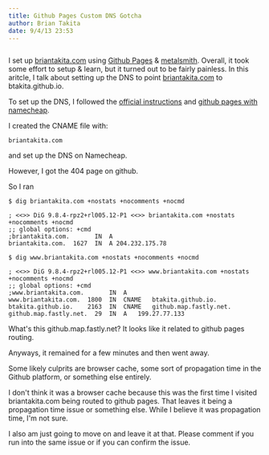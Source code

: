 ```yaml
---
title: Github Pages Custom DNS Gotcha
author: Brian Takita
date: 9/4/13 23:53
---
```


```js exec route
```

I set up <a href="http://briantakita.com" target="_blank">briantakita.com</a> using <a href="http://pages.github.com/" target="_blank">Github Pages</a> & <a href="http://www.metalsmith.io/" target="_blank">metalsmith</a>. Overall, it took some effort to setup & learn, but it turned out to be fairly painless. In this aritcle, I talk about setting up the DNS to point <a href="http://briantakita.com" target="_blank">briantakita.com</a> to btakita.github.io.

<!--more-->

To set up the DNS, I followed the <a href="https://help.github.com/articles/setting-up-a-custom-domain-with-pages" target="_blank">official instructions</a> and <a href="http://davidensinger.com/2013/03/setting-the-dns-for-github-pages-on-namecheap/" target="_blank">github pages with namecheap</a>.

I created the CNAME file with:

```shell
briantakita.com
```

and set up the DNS on Namecheap.

However, I got the 404 page on github.

So I ran

```shell
$ dig briantakita.com +nostats +nocomments +nocmd

; <<>> DiG 9.8.4-rpz2+rl005.12-P1 <<>> briantakita.com +nostats +nocomments +nocmd
;; global options: +cmd
;briantakita.com.       IN  A
briantakita.com.  1627  IN  A 204.232.175.78

$ dig www.briantakita.com +nostats +nocomments +nocmd

; <<>> DiG 9.8.4-rpz2+rl005.12-P1 <<>> www.briantakita.com +nostats +nocomments +nocmd
;; global options: +cmd
;www.briantakita.com.       IN  A
www.briantakita.com.  1800  IN  CNAME	btakita.github.io.
btakita.github.io.    2163  IN  CNAME	github.map.fastly.net.
github.map.fastly.net.  29  IN  A	199.27.77.133
```

What's this github.map.fastly.net? It looks like it related to github pages routing.

Anyways, it remained for a few minutes and then went away.

Some likely culprits are browser cache, some sort of propagation time in the Github platform, or something else entirely.

I don't think it was a browser cache because this was the first time I visited briantakita.com being routed to github pages. That leaves it being a propagation time issue or something else. While I believe it was propagation time, I'm not sure.

I also am just going to move on and leave it at that. Please comment if you run into the same issue or if you can confirm the issue.
